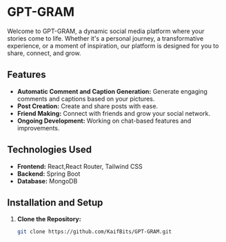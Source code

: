 # GPT-GRAM

Welcome to GPT-GRAM, a dynamic social media platform where your stories come to life. Whether it's a personal journey, a transformative experience, or a moment of inspiration, our platform is designed for you to share, connect, and grow.

## Features

- **Automatic Comment and Caption Generation:** Generate engaging comments and captions based on your pictures.
- **Post Creation:** Create and share posts with ease.
- **Friend Making:** Connect with friends and grow your social network.
- **Ongoing Development:** Working on chat-based features and improvements.

## Technologies Used

- **Frontend:** React,React Router, Tailwind CSS
- **Backend:** Spring Boot
- **Database:** MongoDB

## Installation and Setup

1. **Clone the Repository:**

   ```bash
   git clone https://github.com/KaifBits/GPT-GRAM.git
